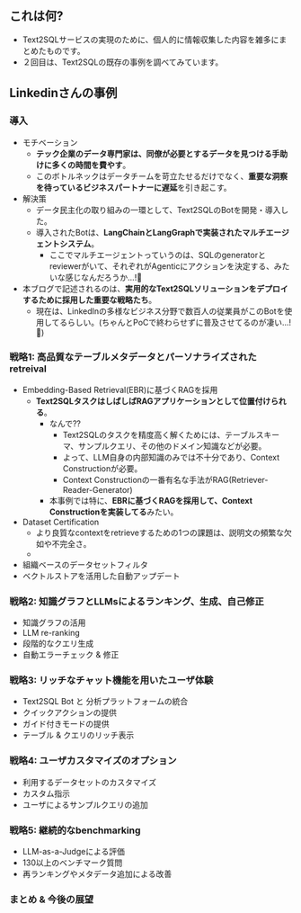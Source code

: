 ## これは何?

- Text2SQLサービスの実現のために、個人的に情報収集した内容を雑多にまとめたものです。
- ２回目は、Text2SQLの既存の事例を調べてみています。

## Linkedinさんの事例

### 導入

- モチベーション
  - **テック企業のデータ専門家は、同僚が必要とするデータを見つける手助けに多くの時間を費やす**。
  - このボトルネックはデータチームを苛立たせるだけでなく、**重要な洞察を待っているビジネスパートナーに遅延**を引き起こす。
- 解決策
  - データ民主化の取り組みの一環として、Text2SQLのBotを開発・導入した。
  - 導入されたBotは、**LangChainとLangGraphで実装されたマルチエージェントシステム**。
    - ここでマルチエージェントっていうのは、SQLのgeneratorとreviewerがいて、それぞれがAgenticにアクションを決定する、みたいな感じなんだろうか...!:thinking:
- 本ブログで記述されるのは、**実用的なText2SQLソリューションをデプロイするために採用した重要な戦略たち**。
  - 現在は、LinkedInの多様なビジネス分野で数百人の従業員がこのBotを使用してるらしい。(ちゃんとPoCで終わらせずに普及させてるのが凄い...!:thinking:)

### 戦略1: 高品質なテーブルメタデータとパーソナライズされたretreival

- Embedding-Based Retrieval(EBR)に基づくRAGを採用
  - **Text2SQLタスクはしばしばRAGアプリケーションとして位置付けられる**。
    - なんで??
      - Text2SQLのタスクを精度高く解くためには、テーブルスキーマ、サンプルクエリ、その他のドメイン知識などが必要。
      - よって、LLM自身の内部知識のみでは不十分であり、Context Constructionが必要。
      - Context Constructionの一番有名な手法がRAG(Retriever-Reader-Generator)
    - 本事例では特に、**EBRに基づくRAGを採用して、Context Constructionを実装してる**みたい。
- Dataset Certification
  - より良質なcontextをretrieveするための1つの課題は、説明文の頻繁な欠如や不完全さ。
  - 
- 組織ベースのデータセットフィルタ
- ベクトルストアを活用した自動アップデート

### 戦略2: 知識グラフとLLMsによるランキング、生成、自己修正

- 知識グラフの活用
- LLM re-ranking
- 段階的なクエリ生成
- 自動エラーチェック & 修正

### 戦略3: リッチなチャット機能を用いたユーザ体験

- Text2SQL Bot と 分析プラットフォームの統合
- クイックアクションの提供
- ガイド付きモードの提供
- テーブル & クエリのリッチ表示

### 戦略4: ユーザカスタマイズのオプション

- 利用するデータセットのカスタマイズ
- カスタム指示
- ユーザによるサンプルクエリの追加

### 戦略5: 継続的なbenchmarking

- LLM-as-a-Judgeによる評価
- 130以上のベンチマーク質問
- 再ランキングやメタデータ追加による改善

### まとめ & 今後の展望
